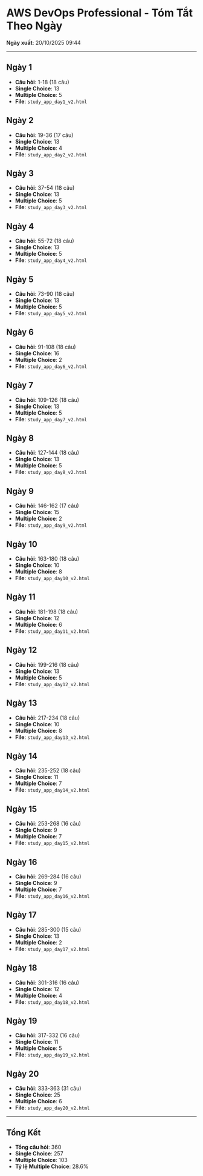# AWS DevOps Professional - Tóm Tắt Theo Ngày

**Ngày xuất**: 20/10/2025 09:44

---

## Ngày 1

- **Câu hỏi**: 1-18 (18 câu)
- **Single Choice**: 13
- **Multiple Choice**: 5
- **File**: `study_app_day1_v2.html`

## Ngày 2

- **Câu hỏi**: 19-36 (17 câu)
- **Single Choice**: 13
- **Multiple Choice**: 4
- **File**: `study_app_day2_v2.html`

## Ngày 3

- **Câu hỏi**: 37-54 (18 câu)
- **Single Choice**: 13
- **Multiple Choice**: 5
- **File**: `study_app_day3_v2.html`

## Ngày 4

- **Câu hỏi**: 55-72 (18 câu)
- **Single Choice**: 13
- **Multiple Choice**: 5
- **File**: `study_app_day4_v2.html`

## Ngày 5

- **Câu hỏi**: 73-90 (18 câu)
- **Single Choice**: 13
- **Multiple Choice**: 5
- **File**: `study_app_day5_v2.html`

## Ngày 6

- **Câu hỏi**: 91-108 (18 câu)
- **Single Choice**: 16
- **Multiple Choice**: 2
- **File**: `study_app_day6_v2.html`

## Ngày 7

- **Câu hỏi**: 109-126 (18 câu)
- **Single Choice**: 13
- **Multiple Choice**: 5
- **File**: `study_app_day7_v2.html`

## Ngày 8

- **Câu hỏi**: 127-144 (18 câu)
- **Single Choice**: 13
- **Multiple Choice**: 5
- **File**: `study_app_day8_v2.html`

## Ngày 9

- **Câu hỏi**: 146-162 (17 câu)
- **Single Choice**: 15
- **Multiple Choice**: 2
- **File**: `study_app_day9_v2.html`

## Ngày 10

- **Câu hỏi**: 163-180 (18 câu)
- **Single Choice**: 10
- **Multiple Choice**: 8
- **File**: `study_app_day10_v2.html`

## Ngày 11

- **Câu hỏi**: 181-198 (18 câu)
- **Single Choice**: 12
- **Multiple Choice**: 6
- **File**: `study_app_day11_v2.html`

## Ngày 12

- **Câu hỏi**: 199-216 (18 câu)
- **Single Choice**: 13
- **Multiple Choice**: 5
- **File**: `study_app_day12_v2.html`

## Ngày 13

- **Câu hỏi**: 217-234 (18 câu)
- **Single Choice**: 10
- **Multiple Choice**: 8
- **File**: `study_app_day13_v2.html`

## Ngày 14

- **Câu hỏi**: 235-252 (18 câu)
- **Single Choice**: 11
- **Multiple Choice**: 7
- **File**: `study_app_day14_v2.html`

## Ngày 15

- **Câu hỏi**: 253-268 (16 câu)
- **Single Choice**: 9
- **Multiple Choice**: 7
- **File**: `study_app_day15_v2.html`

## Ngày 16

- **Câu hỏi**: 269-284 (16 câu)
- **Single Choice**: 9
- **Multiple Choice**: 7
- **File**: `study_app_day16_v2.html`

## Ngày 17

- **Câu hỏi**: 285-300 (15 câu)
- **Single Choice**: 13
- **Multiple Choice**: 2
- **File**: `study_app_day17_v2.html`

## Ngày 18

- **Câu hỏi**: 301-316 (16 câu)
- **Single Choice**: 12
- **Multiple Choice**: 4
- **File**: `study_app_day18_v2.html`

## Ngày 19

- **Câu hỏi**: 317-332 (16 câu)
- **Single Choice**: 11
- **Multiple Choice**: 5
- **File**: `study_app_day19_v2.html`

## Ngày 20

- **Câu hỏi**: 333-363 (31 câu)
- **Single Choice**: 25
- **Multiple Choice**: 6
- **File**: `study_app_day20_v2.html`


---

## Tổng Kết

- **Tổng câu hỏi**: 360
- **Single Choice**: 257
- **Multiple Choice**: 103
- **Tỷ lệ Multiple Choice**: 28.6%

